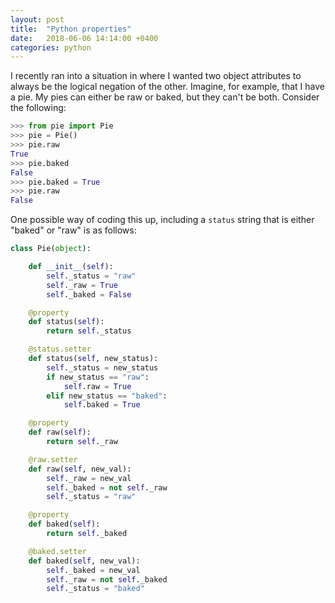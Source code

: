 ```yaml
---
layout: post
title:  "Python properties"
date:   2018-06-06 14:14:00 +0400
categories: python
---
```


I recently ran into a situation in where I wanted two object attributes to
always be the logical negation of the other. Imagine, for example, that I have
a pie. My pies can either be raw or baked, but they can't be both. Consider the
following:

```python
>>> from pie import Pie
>>> pie = Pie()
>>> pie.raw
True
>>> pie.baked
False
>>> pie.baked = True
>>> pie.raw
False
```

One possible way of coding this up, including a `status` string that is either
"baked" or "raw" is as follows:

```python
class Pie(object):

    def __init__(self):
        self._status = "raw"
        self._raw = True
        self._baked = False

    @property
    def status(self):
        return self._status

    @status.setter
    def status(self, new_status):
        self._status = new_status
        if new_status == "raw":
            self.raw = True
        elif new_status == "baked":
            self.baked = True

    @property
    def raw(self):
        return self._raw

    @raw.setter
    def raw(self, new_val):
        self._raw = new_val
        self._baked = not self._raw
        self._status = "raw"

    @property
    def baked(self):
        return self._baked

    @baked.setter
    def baked(self, new_val):
        self._baked = new_val
        self._raw = not self._baked
        self._status = "baked"
```
